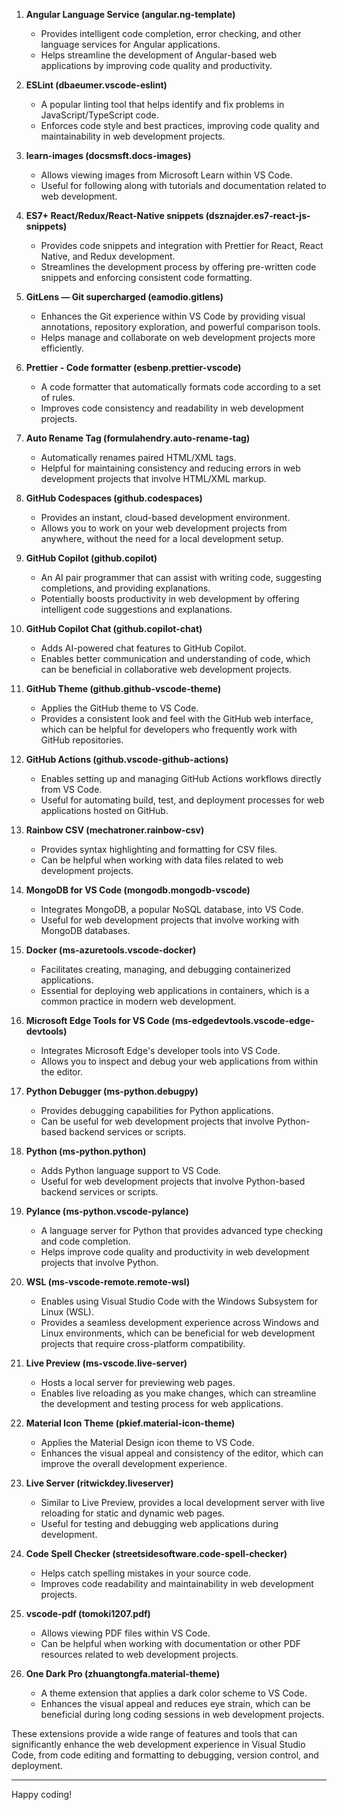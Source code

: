 1. **Angular Language Service (angular.ng-template)**

   - Provides intelligent code completion, error checking, and other language services for Angular applications.
   - Helps streamline the development of Angular-based web applications by improving code quality and productivity.

2. **ESLint (dbaeumer.vscode-eslint)**

   - A popular linting tool that helps identify and fix problems in JavaScript/TypeScript code.
   - Enforces code style and best practices, improving code quality and maintainability in web development projects.

3. **learn-images (docsmsft.docs-images)**

   - Allows viewing images from Microsoft Learn within VS Code.
   - Useful for following along with tutorials and documentation related to web development.

4. **ES7+ React/Redux/React-Native snippets (dsznajder.es7-react-js-snippets)**

   - Provides code snippets and integration with Prettier for React, React Native, and Redux development.
   - Streamlines the development process by offering pre-written code snippets and enforcing consistent code formatting.

5. **GitLens — Git supercharged (eamodio.gitlens)**

   - Enhances the Git experience within VS Code by providing visual annotations, repository exploration, and powerful comparison tools.
   - Helps manage and collaborate on web development projects more efficiently.

6. **Prettier - Code formatter (esbenp.prettier-vscode)**

   - A code formatter that automatically formats code according to a set of rules.
   - Improves code consistency and readability in web development projects.

7. **Auto Rename Tag (formulahendry.auto-rename-tag)**

   - Automatically renames paired HTML/XML tags.
   - Helpful for maintaining consistency and reducing errors in web development projects that involve HTML/XML markup.

8. **GitHub Codespaces (github.codespaces)**

   - Provides an instant, cloud-based development environment.
   - Allows you to work on your web development projects from anywhere, without the need for a local development setup.

9. **GitHub Copilot (github.copilot)**

   - An AI pair programmer that can assist with writing code, suggesting completions, and providing explanations.
   - Potentially boosts productivity in web development by offering intelligent code suggestions and explanations.

10. **GitHub Copilot Chat (github.copilot-chat)**

    - Adds AI-powered chat features to GitHub Copilot.
    - Enables better communication and understanding of code, which can be beneficial in collaborative web development projects.

11. **GitHub Theme (github.github-vscode-theme)**

    - Applies the GitHub theme to VS Code.
    - Provides a consistent look and feel with the GitHub web interface, which can be helpful for developers who frequently work with GitHub repositories.

12. **GitHub Actions (github.vscode-github-actions)**

    - Enables setting up and managing GitHub Actions workflows directly from VS Code.
    - Useful for automating build, test, and deployment processes for web applications hosted on GitHub.

13. **Rainbow CSV (mechatroner.rainbow-csv)**

    - Provides syntax highlighting and formatting for CSV files.
    - Can be helpful when working with data files related to web development projects.

14. **MongoDB for VS Code (mongodb.mongodb-vscode)**

    - Integrates MongoDB, a popular NoSQL database, into VS Code.
    - Useful for web development projects that involve working with MongoDB databases.

15. **Docker (ms-azuretools.vscode-docker)**

    - Facilitates creating, managing, and debugging containerized applications.
    - Essential for deploying web applications in containers, which is a common practice in modern web development.

16. **Microsoft Edge Tools for VS Code (ms-edgedevtools.vscode-edge-devtools)**

    - Integrates Microsoft Edge's developer tools into VS Code.
    - Allows you to inspect and debug your web applications from within the editor.

17. **Python Debugger (ms-python.debugpy)**

    - Provides debugging capabilities for Python applications.
    - Can be useful for web development projects that involve Python-based backend services or scripts.

18. **Python (ms-python.python)**

    - Adds Python language support to VS Code.
    - Useful for web development projects that involve Python-based backend services or scripts.

19. **Pylance (ms-python.vscode-pylance)**

    - A language server for Python that provides advanced type checking and code completion.
    - Helps improve code quality and productivity in web development projects that involve Python.

20. **WSL (ms-vscode-remote.remote-wsl)**

    - Enables using Visual Studio Code with the Windows Subsystem for Linux (WSL).
    - Provides a seamless development experience across Windows and Linux environments, which can be beneficial for web development projects that require cross-platform compatibility.

21. **Live Preview (ms-vscode.live-server)**

    - Hosts a local server for previewing web pages.
    - Enables live reloading as you make changes, which can streamline the development and testing process for web applications.

22. **Material Icon Theme (pkief.material-icon-theme)**

    - Applies the Material Design icon theme to VS Code.
    - Enhances the visual appeal and consistency of the editor, which can improve the overall development experience.

23. **Live Server (ritwickdey.liveserver)**

    - Similar to Live Preview, provides a local development server with live reloading for static and dynamic web pages.
    - Useful for testing and debugging web applications during development.

24. **Code Spell Checker (streetsidesoftware.code-spell-checker)**

    - Helps catch spelling mistakes in your source code.
    - Improves code readability and maintainability in web development projects.

25. **vscode-pdf (tomoki1207.pdf)**

    - Allows viewing PDF files within VS Code.
    - Can be helpful when working with documentation or other PDF resources related to web development projects.

26. **One Dark Pro (zhuangtongfa.material-theme)**
    - A theme extension that applies a dark color scheme to VS Code.
    - Enhances the visual appeal and reduces eye strain, which can be beneficial during long coding sessions in web development projects.

These extensions provide a wide range of features and tools that can significantly enhance the web development experience in Visual Studio Code, from code editing and formatting to debugging, version control, and deployment.

---

Happy coding!
